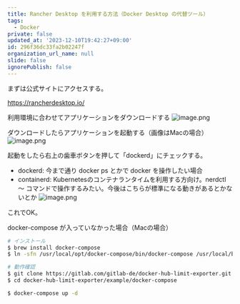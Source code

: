 ```yaml
---
title: Rancher Desktop を利用する方法（Docker Desktop の代替ツール）
tags:
  - Docker
private: false
updated_at: '2023-12-10T19:42:27+09:00'
id: 296f36dc33fa2b02247f
organization_url_name: null
slide: false
ignorePublish: false
---
```


まずは公式サイトにアクセスする。

https://rancherdesktop.io/

利用環境に合わせてアプリケーションをダウンロードする
![image.png](https://qiita-image-store.s3.ap-northeast-1.amazonaws.com/0/59081/c753fd11-2dfc-ac3c-c388-41cf0cf9278f.png)

ダウンロードしたらアプリケーションを起動する（画像はMacの場合）
![image.png](https://qiita-image-store.s3.ap-northeast-1.amazonaws.com/0/59081/433f50b3-6fb4-4054-cf59-31764c8e775c.png)

起動をしたら右上の歯車ボタンを押して「dockerd」にチェックする。

- dockerd: 今まで通り docker ps とかで docker を操作したい場合
- containerd: Kubernetesのコンテナランタイムを利用する方向け。nerdctl 〜 コマンドで操作するみたい。今後はこちらが標準になる動きがあるとかないとか
  ![image.png](https://qiita-image-store.s3.ap-northeast-1.amazonaws.com/0/59081/6c8dcb0f-c2f5-3e63-d7b7-0ab9f0246eb8.png)

これでOK。

docker-compose が入っていなかった場合（Macの場合）

```bash
# インストール
$ brew install docker-compose
$ ln -sfn /usr/local/opt/docker-compose/bin/docker-compose /usr/local/bin/docker-compose

# 動作確認
$ git clone https://gitlab.com/gitlab-de/docker-hub-limit-exporter.git
$ cd docker-hub-limit-exporter/example/docker-compose

$ docker-compose up -d
```
